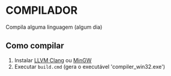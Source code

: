 # COMPILADOR
Compila alguma linguagem (algum dia)

## Como compilar
1. Instalar
    [LLVM Clang](https://releases.llvm.org/download.html) ou
    [MinGW](https://www.mingw-w64.org/)
2. Executar `build.cmd` (gera o executável 'compiler_win32.exe')
